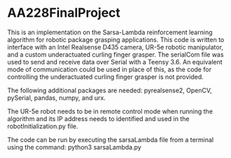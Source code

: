 # AA228FinalProject

This is an implementation on the Sarsa-Lambda reinforcement learning algorithm for robotic package grasping applications. This code is written to interface with an Intel Realsense D435 camera, UR-5e robotic manipulator, and a custom underactuated curling finger grasper. The serialCom file was used to send and receive data over Serial with a Teensy 3.6. An equivalent mode of communication could be used in place of this, as the code for controlling the underactuated curling finger grasper is not provided.

The following additional packages are needed: pyrealsense2, OpenCV, pySerial, pandas, numpy, and urx. 

The UR-5e robot needs to be in remote control mode when running the algorithm and its IP address needs to identified and used in the robotInitialization.py file.

The code can be run by executing the sarsaLambda file from a terminal using the command: python3 sarsaLambda.py
